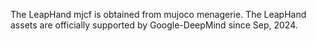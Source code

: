 The LeapHand mjcf is obtained from mujoco menagerie.
The LeapHand assets are officially supported by Google-DeepMind since Sep, 2024.
